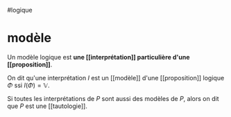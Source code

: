 #logique
# modèle

Un modèle logique est  **une [[interprétation]] particulière d'une [[proposition]]**.

On dit qu'une interprétation $I$ est un [[modèle]] d'une [[proposition]] logique $\Phi$ ssi $I(\Phi) = \mathbb{V}$.

Si toutes les interprétations de $P$ sont aussi des modèles de $P$, alors on dit que $P$ est une [[tautologie]].
